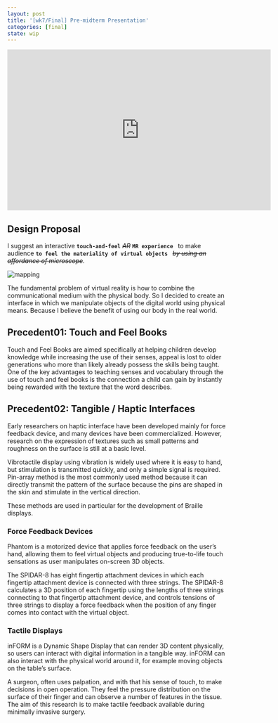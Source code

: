 ```yaml
---
layout: post
title: '[wk7/Final] Pre-midterm Presentation'
categories: [final]
state: wip
---
```


<iframe src="https://docs.google.com/presentation/d/1WV01m_OZLsR3D1KdXH3viXejamN7PQGjtvBhHmCQ5vE/embed?start=false&loop=false&delayms=60000" frameborder="0" width="600" height="366" allowfullscreen="true" mozallowfullscreen="true" webkitallowfullscreen="true"></iframe>

## Design Proposal
I suggest an interactive __`touch-and-feel`__ _~~AR~~_ __`MR experience `__ to make audience __`to feel the materiality of virtual objects `__ _~~by using an affordance of microscope~~_.

![mapping](/sp17-ms2/assets/img/project_final/wk7_presentation/mapping.png)

The fundamental problem of virtual reality is how to combine the communicational medium with the physical body. So I decided to create an interface in which we manipulate objects of the digital world using physical means. Because I believe the benefit of using our body in the real world.

## Precedent01: Touch and Feel Books
Touch and Feel Books are aimed specifically at helping children develop knowledge while increasing the use of their senses, appeal is lost to older generations who more than likely already possess the skills being taught. One of the key advantages to teaching senses and vocabulary through the use of touch and feel books is the connection a child can gain by instantly being rewarded with the texture that the word describes.
## Precedent02: Tangible / Haptic Interfaces
Early researchers on haptic interface have been developed mainly for force feedback device, and many devices have been commercialized. However, research on the expression of textures such as small patterns and roughness on the surface is still at a basic level.

Vibrotactile display using vibration is widely used where it is easy to hand, but stimulation is transmitted quickly, and only a simple signal is required. Pin-array method is the most commonly used method because it can directly transmit the pattern of the surface because the pins are shaped in the skin and stimulate in the vertical direction.

These methods are used in particular for the development of Braille displays.

### Force Feedback Devices
Phantom is a motorized device that applies force feedback on the user’s hand, allowing them to feel virtual objects and producing true-to-life touch sensations as user manipulates on-screen 3D objects.

The SPIDAR-8 has eight fingertip attachment devices in which each fingertip attachment device is connected with three strings. The SPIDAR-8 calculates a 3D position of each fingertip using the lengths of three strings connecting to that fingertip attachment device, and controls tensions of three strings to display a force feedback when the position of any finger comes into contact with the virtual object.

### Tactile Displays
inFORM is a Dynamic Shape Display that can render 3D content physically, so users can interact with digital information in a tangible way. inFORM can also interact with the physical world around it, for example moving objects on the table’s surface. 

A surgeon, often uses palpation, and with that his sense of touch, to make decisions in open operation. They feel the pressure distribution on the surface of their finger and can observe a number of features in the tissue. The aim of this research is to make tactile feedback available during minimally invasive surgery.


